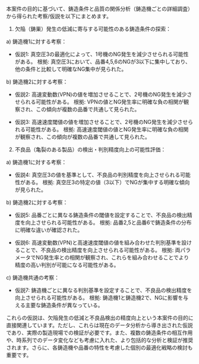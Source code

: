 本案件の目的に基づいて、鋳造条件と品質の関係分析（鋳造機ごとの詳細調査）から得られた考察/仮説を以下にまとめます。

1. 欠陥（鋳巣）発生の低減に寄与する可能性のある鋳造条件の探索：

a) 鋳造機1に対する考察：
   - 仮説1: 真空圧3の最適化によって、1号機のNG発生を減少させられる可能性がある。
     根拠: 真空圧3において、品番4,5,6のNGが3以下に集中しており、他の条件と比較して明確なNG集中が見られた。

b) 鋳造機2に対する考察：
   - 仮説2: 高速変動数(VPN)の値を増加させることで、2号機のNG発生を減少させられる可能性がある。
     根拠: VPNの値とNG発生率に明確な負の相関が観察され、この傾向が複数の品番で共通して見られた。

   - 仮説3: 高速速度閾値の値を増加させることで、2号機のNG発生を減少させられる可能性がある。
     根拠: 高速速度閾値の値とNG発生率に明確な負の相関が観察され、この傾向が複数の品番で共通して見られた。

2. 不良品（亀裂のある製品）の検出・判別精度向上の可能性評価：

a) 鋳造機1に対する考察：
   - 仮説4: 真空圧3の値を基準として、不良品の判別精度を向上させられる可能性がある。
     根拠: 真空圧3の特定の値（3以下）でNGが集中する明確な傾向が見られた。

b) 鋳造機2に対する考察：
   - 仮説5: 品番ごとに異なる鋳造条件の閾値を設定することで、不良品の検出精度を向上させられる可能性がある。
     根拠: 品番2,5と品番6で鋳造条件の分布に明確な違いが確認された。

   - 仮説6: 高速変動数(VPN)と高速速度閾値の値を組み合わせた判別基準を設けることで、不良品の検出精度を向上させられる可能性がある。
     根拠: 両パラメータでNG発生率との相関が観察され、これらを組み合わせることでより精度の高い判別が可能になる可能性がある。

c) 鋳造機共通の考察：
   - 仮説7: 鋳造機ごとに異なる判別基準を設定することで、不良品の検出精度を向上させられる可能性がある。
     根拠: 鋳造機1と鋳造機2で、NGに影響を与える主要な鋳造条件が異なっている。

これらの仮説は、欠陥発生の低減と不良品検出の精度向上という本案件の目的に直接関連しています。ただし、これらは現在のデータ分析から導き出された仮説であり、実際の製造現場での検証が必要です。また、複数の鋳造条件の相互作用や、時系列でのデータ変化なども考慮に入れた、より包括的な分析と検証が推奨されます。さらに、各鋳造機や品番の特性を考慮した個別の最適化戦略の検討も重要です。
